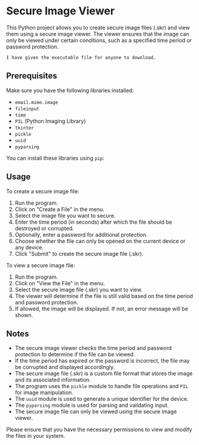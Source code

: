 # Secure Image Viewer

This Python project allows you to create secure image files (.skr) and view them using a secure image viewer. The viewer ensures that the image can only be viewed under certain conditions, such as a specified time period or password protection.

`I have given the executable file for anyone to download.`

## Prerequisites

Make sure you have the following libraries installed:

- `email.mime.image`
- `fileinput`
- `time`
- `PIL` (Python Imaging Library)
- `tkinter`
- `pickle`
- `uuid`
- `pyparsing`

You can install these libraries using `pip`:


## Usage

To create a secure image file:

1. Run the program.
2. Click on "Create a File" in the menu.
3. Select the image file you want to secure.
4. Enter the time period (in seconds) after which the file should be destroyed or corrupted.
5. Optionally, enter a password for additional protection.
6. Choose whether the file can only be opened on the current device or any device.
7. Click "Submit" to create the secure image file (.skr).

To view a secure image file:

1. Run the program.
2. Click on "View the File" in the menu.
3. Select the secure image file (.skr) you want to view.
4. The viewer will determine if the file is still valid based on the time period and password protection.
5. If allowed, the image will be displayed. If not, an error message will be shown.

## Notes

- The secure image viewer checks the time period and password protection to determine if the file can be viewed.
- If the time period has expired or the password is incorrect, the file may be corrupted and displayed accordingly.
- The secure image file (.skr) is a custom file format that stores the image and its associated information.
- The program uses the `pickle` module to handle file operations and `PIL` for image manipulation.
- The `uuid` module is used to generate a unique identifier for the device.
- The `pyparsing` module is used for parsing and validating input.
- The secure image file can only be viewed using the secure image viewer.

Please ensure that you have the necessary permissions to view and modify the files in your system.
